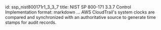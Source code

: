 id: ssp_nist800171r1_3_3_7
title: NIST SP 800-171 3.3.7 Control Implementation
format: markdown
...
AWS CloudTrail's system clocks are compared and synchronized with an authoritative source to generate time stamps for audit records.

